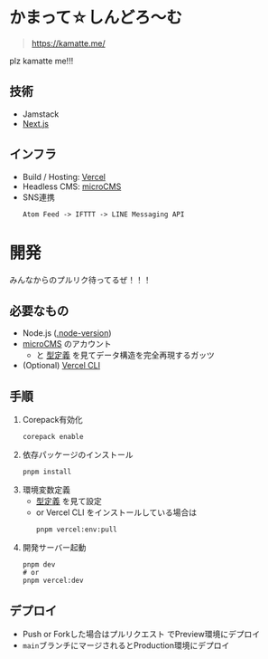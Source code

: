 # かまって☆しんどろ〜む

> https://kamatte.me/

plz kamatte me!!!

## 技術

- Jamstack
- [Next.js](https://nextjs.org/)

## インフラ

- Build / Hosting: [Vercel](https://vercel.com/)
- Headless CMS: [microCMS](https://microcms.io/)
- SNS連携
  ```
  Atom Feed -> IFTTT -> LINE Messaging API
  ```

# 開発

みんなからのプルリク待ってるぜ！！！

## 必要なもの

- Node.js ([.node-version](./.node-version))
- [microCMS](https://microcms.io/) のアカウント
  - と [型定義](./lib/microcms/model.ts) を見てデータ構造を完全再現するガッツ
- (Optional) [Vercel CLI](https://vercel.com/cli)

## 手順

1. Corepack有効化
   ```shell
   corepack enable
   ```
1. 依存パッケージのインストール
   ```shell
   pnpm install
   ```
1. 環境変数定義
   - [型定義](./@types/globals.d.ts) を見て設定
   - or Vercel CLI をインストールしている場合は
     ```shell
     pnpm vercel:env:pull
     ```
1. 開発サーバー起動
   ```shell
   pnpm dev
   # or
   pnpm vercel:dev
   ```

## デプロイ
- Push or Forkした場合はプルリクエスト でPreview環境にデプロイ
- `main`ブランチにマージされるとProduction環境にデプロイ
